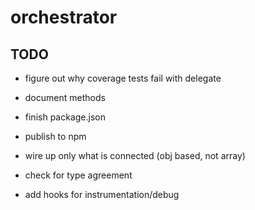 orchestrator
============


## TODO

- figure out why coverage tests fail with delegate
- document methods
- finish package.json
- publish to npm

- wire up only what is connected (obj based, not array)
- check for type agreement
- add hooks for instrumentation/debug

